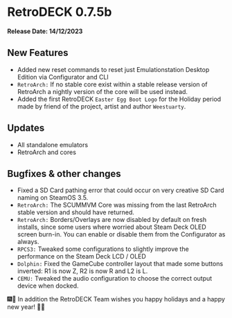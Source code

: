 # RetroDECK 0.7.5b

**Release Date: 14/12/2023**

## New Features

- Added new reset commands to reset just Emulationstation Desktop Edition via Configurator and CLI
- `RetroArch:` If no stable core exist within a stable release version of RetroArch a nightly version of the core will be used instead.
- Added the first RetroDECK `Easter Egg Boot Logo` for the Holiday period made by friend of the project, artist and author `Weestuarty`.

## Updates

- All standalone emulators
- RetroArch and cores

## Bugfixes & other changes

- Fixed a SD Card pathing error that could occur on very creative SD Card naming on SteamOS 3.5.
- `RetroArch:` The SCUMMVM Core was missing from the last RetroArch stable version and should have returned.
- `RetroArch:` Borders/Overlays are now disabled by default on fresh installs, since some users where worried about Steam Deck OLED screen burn-in. You can enable or disable them from the Configurator as always.
- `RPCS3:` Tweaked some configurations to slightly improve the performance on the Steam Deck LCD / OLED
- `Dolphin:` Fixed the GameCube controller layout that made some buttons inverted: R1 is now Z, R2 is now R and L2 is L.
- `CEMU:` Tweaked the audio configuration to choose the correct output device when docked.

🎆🤶 In addition the RetroDECK Team wishes you happy holidays and a happy new year! 🎅🎇
